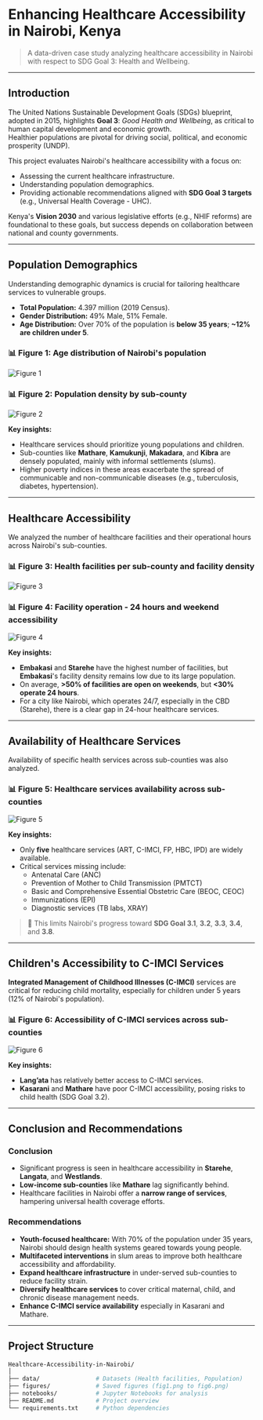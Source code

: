 # Enhancing Healthcare Accessibility in Nairobi, Kenya

> A data-driven case study analyzing healthcare accessibility in Nairobi with respect to SDG Goal 3: Health and Wellbeing.

---

## Introduction

The United Nations Sustainable Development Goals (SDGs) blueprint, adopted in 2015, highlights **Goal 3**: *Good Health and Wellbeing*, as critical to human capital development and economic growth.  
Healthier populations are pivotal for driving social, political, and economic prosperity (UNDP).

This project evaluates Nairobi's healthcare accessibility with a focus on:
- Assessing the current healthcare infrastructure.
- Understanding population demographics.
- Providing actionable recommendations aligned with **SDG Goal 3 targets** (e.g., Universal Health Coverage - UHC).

Kenya's **Vision 2030** and various legislative efforts (e.g., NHIF reforms) are foundational to these goals, but success depends on collaboration between national and county governments.

---

## Population Demographics

Understanding demographic dynamics is crucial for tailoring healthcare services to vulnerable groups.

- **Total Population:** 4.397 million (2019 Census).
- **Gender Distribution:** 49% Male, 51% Female.
- **Age Distribution:** Over 70% of the population is **below 35 years**; **~12% are children under 5**.

### 📊 Figure 1: Age distribution of Nairobi's population
![Figure 1](fig1.png)

### 📊 Figure 2: Population density by sub-county
![Figure 2](fig2.png)

**Key insights:**
- Healthcare services should prioritize young populations and children.
- Sub-counties like **Mathare**, **Kamukunji**, **Makadara**, and **Kibra** are densely populated, mainly with informal settlements (slums).
- Higher poverty indices in these areas exacerbate the spread of communicable and non-communicable diseases (e.g., tuberculosis, diabetes, hypertension).

---

## Healthcare Accessibility

We analyzed the number of healthcare facilities and their operational hours across Nairobi's sub-counties.

### 📊 Figure 3: Health facilities per sub-county and facility density
![Figure 3](fig3.png)

### 📊 Figure 4: Facility operation - 24 hours and weekend accessibility
![Figure 4](fig4.png)

**Key insights:**
- **Embakasi** and **Starehe** have the highest number of facilities, but **Embakasi**'s facility density remains low due to its large population.
- On average, **>50% of facilities are open on weekends**, but **<30% operate 24 hours**.
- For a city like Nairobi, which operates 24/7, especially in the CBD (Starehe), there is a clear gap in 24-hour healthcare services.

---

## Availability of Healthcare Services

Availability of specific health services across sub-counties was also analyzed.

### 📊 Figure 5: Healthcare services availability across sub-counties
![Figure 5](fig5.png)

**Key insights:**
- Only **five** healthcare services (ART, C-IMCI, FP, HBC, IPD) are widely available.
- Critical services missing include:
  - Antenatal Care (ANC)
  - Prevention of Mother to Child Transmission (PMTCT)
  - Basic and Comprehensive Essential Obstetric Care (BEOC, CEOC)
  - Immunizations (EPI)
  - Diagnostic services (TB labs, XRAY)

> 🛑 This limits Nairobi's progress toward **SDG Goal 3.1**, **3.2**, **3.3**, **3.4**, and **3.8**.

---

## Children's Accessibility to C-IMCI Services

**Integrated Management of Childhood Illnesses (C-IMCI)** services are critical for reducing child mortality, especially for children under 5 years (12% of Nairobi's population).

### 📊 Figure 6: Accessibility of C-IMCI services across sub-counties
![Figure 6](fig6.png)

**Key insights:**
- **Lang’ata** has relatively better access to C-IMCI services.
- **Kasarani** and **Mathare** have poor C-IMCI accessibility, posing risks to child health (SDG Goal 3.2).

---

## Conclusion and Recommendations

### Conclusion
- Significant progress is seen in healthcare accessibility in **Starehe**, **Langata**, and **Westlands**.
- **Low-income sub-counties** like **Mathare** lag significantly behind.
- Healthcare facilities in Nairobi offer a **narrow range of services**, hampering universal health coverage efforts.

### Recommendations
- **Youth-focused healthcare:** With 70% of the population under 35 years, Nairobi should design health systems geared towards young people.
- **Multifaceted interventions** in slum areas to improve both healthcare accessibility and affordability.
- **Expand healthcare infrastructure** in under-served sub-counties to reduce facility strain.
- **Diversify healthcare services** to cover critical maternal, child, and chronic disease management needs.
- **Enhance C-IMCI service availability** especially in Kasarani and Mathare.

---

## Project Structure

```bash
Healthcare-Accessibility-in-Nairobi/
│
├── data/                # Datasets (Health facilities, Population)
├── figures/             # Saved figures (fig1.png to fig6.png)
├── notebooks/           # Jupyter Notebooks for analysis
├── README.md            # Project overview
└── requirements.txt     # Python dependencies
